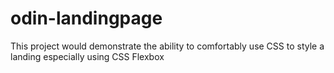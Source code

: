 # odin-landingpage

This project would demonstrate the ability to comfortably use CSS to style a landing especially using CSS Flexbox
